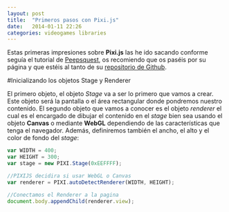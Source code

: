 ```yaml
---
layout: post
title:  "Primeros pasos con Pixi.js"
date:   2014-01-11 22:26
categories: videogames libraries 
---
```


Estas primeras impresiones sobre **Pixi.js** las he ido sacando conforme seguía el tutorial de [Peepsquest][peepsquest], os recomiendo que os paséis por su página y que estéis al tanto de su [repositorio de Github][repositoriopeepsquest].

#Inicializando los objetos Stage y Renderer

El primero objeto, el objeto *Stage* va a ser lo primero que vamos a crear. Este objeto será la pantalla o el área rectangular donde pondremos nuestro contenido. El segundo objeto que vamos a conocer es el objeto *renderer* el cual es el encargado de dibujar el contenido en el *stage* bien sea usando el objeto **Canvas** o mediante **WebGL** dependiendo de las características que tenga el navegador. Además, definiremos también el ancho, el alto y el color de fondo del *stage*:

```javascript
var WIDTH = 400;
var HEIGHT = 300;
var stage = new PIXI.Stage(0xEEFFFF);

//PIXIJS decidira si usar WebGL o Canvas
var renderer = PIXI.autoDetectRenderer(WIDTH, HEIGHT);

//Conectamos el Renderer a la pagina
document.body.appendChild(renderer.view);
```






<!-- [id_ref]: URL--> 
[peepsquest]: http://peepsquest.com/tutorials/pixi-basics.html
[repositoriopeepsquest]: https://github.com/peepsquest
